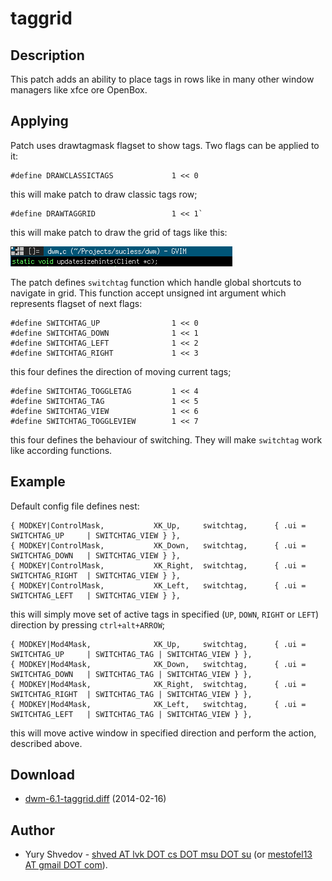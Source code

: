 taggrid
=======

Description
-----------
This patch adds an ability to place tags in rows like in many other
window managers like xfce ore OpenBox.

Applying
--------
Patch uses drawtagmask flagset to show tags. Two flags can be applied to it:

  	#define DRAWCLASSICTAGS             1 << 0
 
this will make patch to draw classic tags row;

  	#define DRAWTAGGRID                 1 << 1`
  
this will make patch to draw the grid of tags like this:

![grid](taggrid.png)

The patch defines `switchtag` function which handle global shortcuts to
navigate in grid. This function accept unsigned int argument which represents
flagset of next flags:

  	#define SWITCHTAG_UP                1 << 0
  	#define SWITCHTAG_DOWN              1 << 1
  	#define SWITCHTAG_LEFT              1 << 2
  	#define SWITCHTAG_RIGHT             1 << 3
this four defines the direction of moving current tags;

  	#define SWITCHTAG_TOGGLETAG         1 << 4
  	#define SWITCHTAG_TAG               1 << 5
  	#define SWITCHTAG_VIEW              1 << 6
  	#define SWITCHTAG_TOGGLEVIEW        1 << 7

this four defines the behaviour of switching. They will make `switchtag` work
like according functions.

Example
-------
Default config file defines nest:

	{ MODKEY|ControlMask,           XK_Up,     switchtag,      { .ui = SWITCHTAG_UP     | SWITCHTAG_VIEW } },
	{ MODKEY|ControlMask,           XK_Down,   switchtag,      { .ui = SWITCHTAG_DOWN   | SWITCHTAG_VIEW } },
	{ MODKEY|ControlMask,           XK_Right,  switchtag,      { .ui = SWITCHTAG_RIGHT  | SWITCHTAG_VIEW } },
	{ MODKEY|ControlMask,           XK_Left,   switchtag,      { .ui = SWITCHTAG_LEFT   | SWITCHTAG_VIEW } },

this will simply move set of active tags in specified (`UP`, `DOWN`, `RIGHT` or `LEFT`) direction by pressing `ctrl+alt+ARROW`;

	{ MODKEY|Mod4Mask,              XK_Up,     switchtag,      { .ui = SWITCHTAG_UP     | SWITCHTAG_TAG | SWITCHTAG_VIEW } },
	{ MODKEY|Mod4Mask,              XK_Down,   switchtag,      { .ui = SWITCHTAG_DOWN   | SWITCHTAG_TAG | SWITCHTAG_VIEW } },
	{ MODKEY|Mod4Mask,              XK_Right,  switchtag,      { .ui = SWITCHTAG_RIGHT  | SWITCHTAG_TAG | SWITCHTAG_VIEW } },
	{ MODKEY|Mod4Mask,              XK_Left,   switchtag,      { .ui = SWITCHTAG_LEFT   | SWITCHTAG_TAG | SWITCHTAG_VIEW } },

this will move active window in specified direction and perform the action, described above.

Download
--------
* [dwm-6.1-taggrid.diff](dwm-6.1-taggrid.diff) (2014-02-16)

Author
------
* Yury Shvedov - [shved AT lvk DOT cs DOT msu DOT su](mailto:shved@lvk.cs.msu.su) (or [mestofel13 AT gmail DOT com](mailto:mestofel13@gmail.com)).
